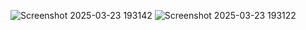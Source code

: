 ![Screenshot 2025-03-23 193142](https://github.com/user-attachments/assets/d57adc1e-ba58-4fab-83e2-8da0ac88e408)
![Screenshot 2025-03-23 193122](https://github.com/user-attachments/assets/5ba9bf6e-8d9c-4091-8ae7-aa23329b4f0e)
